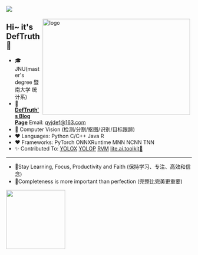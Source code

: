 <!--
**DefTruth/DefTruth** is a ✨ _special_ ✨ repository because its `README.md` (this file) appears on your GitHub profile.

Here are some ideas to get you started:

- 🔭 I’m currently working on ...
- 🌱 I’m currently learning ...
- 👯 I’m looking to collaborate on ...
- 🤔 I’m looking for help with ...
- 💬 Ask me about ...
- 📫 How to reach me: ...
- 😄 Pronouns: ...
- ⚡ Fun fact: ...
-->

![](https://github.com/DefTruth/lite.ai.toolkit/blob/main/docs/resources/lite.ai.toolkit-roadmap-v0.1.png)


<img src="https://github-readme-stats.vercel.app/api?username=DefTruth&show_icons=true&theme=onedark" alt="logo" height="260" width="400" align="right" style="margin: 5px; margin-bottom: 0px;" />  

## Hi~ it's DefTruth 👋 
- 🎓 JNU(master's degree 暨南大学 统计系)
- 📖 [**DefTruth's Blog Page**](https://www.zhihu.com/column/c_1360887484541452288) Email: qyjdef@163.com
- 🔭 Computer Vision (检测/分割/抠图/识别/目标跟踪)
- ❤  Languages: Python C/C++ Java R
- ❤  Frameworks: PyTorch ONNXRuntime MNN NCNN TNN
- ✨ Contributed To: [YOLOX](https://github.com/Megvii-BaseDetection/YOLOX) [YOLOP](https://github.com/hustvl/YOLOP) [RVM](https://github.com/PeterL1n/RobustVideoMatting) [lite.ai.toolkit🚀](https://github.com/DefTruth/lite.ai.toolkit)

---- 
* 🍅Stay Learning, Focus, Productivity and Faith (保持学习、专注、高效和信念)
* 🍅Completeness is more important than perfection (完整比完美更重要)

<div align='center'>
  <img src="https://github-profile-trophy.vercel.app/?username=DefTruth&theme=onedark&row=1" height="160" align="left" style="margin: auto; margin-bottom: 20px;" /> 
</div>  


<!----- 
 ![](https://visitor-badge.laobi.icu/badge?page_id=DefTruth.DefTruth)
<div align='center'>
  <img src="https://github-profile-trophy.vercel.app/?username=DefTruth&theme=flat" alt="logo" height="160" align="left" style="margin: auto; margin-bottom: 20px;" /> 
</div>   
----->
